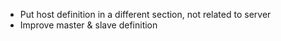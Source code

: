 * Put host definition in a different section, not related to server
* Improve master & slave definition
